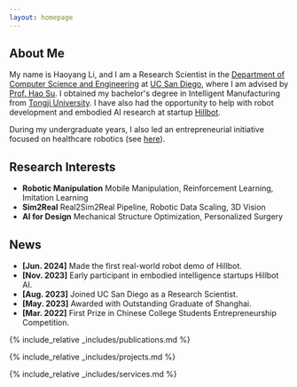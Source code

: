 ```yaml
---
layout: homepage
---
```


## About Me

My name is Haoyang Li, and I am a Research Scientist in the [Department of Computer Science
and Engineering](https://cse.ucsd.edu/) at [UC San Diego](https://ucsd.edu/), where I am advised by
[Prof. Hao Su](https://cseweb.ucsd.edu/~haosu/). I obtained my bachelor's degree in
Intelligent Manufacturing from [Tongji University](https://en.tongji.edu.cn/p/#/). I have also had
the opportunity to help with robot development and embodied AI research at startup [Hillbot](https://www.hillbot.ai/).
<!-- 
—an interdisciplinary major combining mechanics and computer
science-from [Tongji University](https://en.tongji.edu.cn/p/#/). I have also had
the opportunity to work with [Prof. Rui Chen](https://callmeray.github.io/homepage/Home.html)
at [Tsinghua University](https://www.tsinghua.edu.cn/en/), and focused on
UAV research in the [Vision4Robotics Group](https://vision4robotics.github.io/). -->
During my undergraduate years, I also led an entrepreneurial initiative focused on healthcare robotics (see [here](http://www.xinhuanet.com/english/2021-02/02/c_139715877.htm)).

## Research Interests
<!-- - **Computer Vision:** image recognition, image generation, video captioning
- **Machine Learning:** meta-learning, incremental learning, transfer learning -->
- **Robotic Manipulation** Mobile Manipulation, Reinforcement Learning, Imitation Learning
- **Sim2Real** Real2Sim2Real Pipeline, Robotic Data Scaling, 3D Vision
- **AI for Design** Mechanical Structure Optimization, Personalized Surgery

## News
- **[Jun. 2024]** Made the first real-world robot demo of Hillbot.
- **[Nov. 2023]** Early participant in embodied intelligence startups Hillbot AI.
- **[Aug. 2023]** Joined UC San Diego as a Research Scientist.
- **[May. 2023]** Awarded with Outstanding Graduate of Shanghai. 
- **[Mar. 2022]** First Prize in Chinese College Students Entrepreneurship Competition.

{% include_relative _includes/publications.md %}

{% include_relative _includes/projects.md %}

{% include_relative _includes/services.md %}
